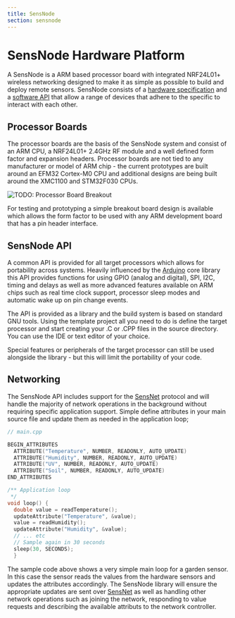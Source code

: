 ```yaml
---
title: SensNode
section: sensnode
---
```

# SensNode Hardware Platform

A SensNode is a ARM based processor board with integrated NRF24L01+ wireless networking designed to make it as simple
as possible to build and deploy remote sensors. SensNode consists of a [hardware specification](/pages/sensnode/hardware.html)
and a [software API](/apidocs/sensnode/index.html) that allow a range of devices that adhere to the specific to interact
with each other.

## Processor Boards

The processor boards are the basis of the SensNode system and consist of an ARM CPU, a NRF24L01+ 2.4GHz RF module and
a well defined form factor and expansion headers. Processor boards are not tied to any manufacturer or model of ARM
chip - the current prototypes are built around an EFM32 Cortex-M0 CPU and additional designs are being built around
the XMC1100 and STM32F030 CPUs.

![TODO: Processor Board Breakout]()

For testing and prototyping a simple breakout board design is available which allows the form factor to be used with
any ARM development board that has a pin header interface.

## SensNode API

A common API is provided for all target processors which allows for portability across systems. Heavily influenced by
the [Arduino](https://www.arduino.cc/) core library this API provides functions for using GPIO (analog and digital),
SPI, I2C, timing and delays as well as more advanced features available on ARM chips such as real time clock support,
processor sleep modes and automatic wake up on pin change events.

The API is provided as a library and the build system is based on standard GNU tools. Using the template project all
you need to do is define the target processor and start creating your .C or .CPP files in the source directory. You can
use the IDE or text editor of your choice.

Special features or peripherals of the target processor can still be used alongside the library - but this will limit
the portability of your code.

## Networking

The SensNode API includes support for the [SensNet](/pages/sensnet/about.html) protocol and will handle the majority
of network operations in the background without requiring specific application support. Simple define attributes in
your main source file and update them as needed in the application loop;

```cpp
// main.cpp

BEGIN_ATTRIBUTES
  ATTRIBUTE("Temperature", NUMBER, READONLY, AUTO_UPDATE)
  ATTRIBUTE("Humidity", NUMBER, READONLY, AUTO_UPDATE)
  ATTRIBUTE("UV", NUMBER, READONLY, AUTO_UPDATE)
  ATTRIBUTE("Soil", NUMBER, READONLY, AUTO_UPDATE)
END_ATTRIBUTES

/** Application loop
 */
void loop() {
  double value = readTemperature();
  updateAttribute("Temperature", &value);
  value = readHumidity();
  updateAttribute("Humidity", &value);
  // ... etc
  // Sample again in 30 seconds
  sleep(30, SECONDS);
  }
```

The sample code above shows a very simple main loop for a garden sensor. In this case the sensor reads the values from
the hardware sensors and updates the attributes accordingly. The SensNode library will ensure the appropriate updates
are sent over [SensNet](/pages/sensnet/about.html) as well as handling other network operations such as joining the
network, responding to value requests and describing the available attributs to the network controller.
